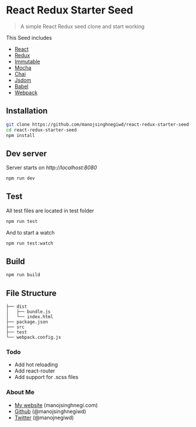 React Redux Starter Seed
=====================
> A simple React Redux seed clone and start working

This Seed includes
* [React](https://facebook.github.io/react/)
* [Redux](http://redux.js.org/)
* [Immutable](https://facebook.github.io/immutable-js/)
* [Mocha](http://mochajs.org/)
* [Chai](http://chaijs.com/)
* [Jsdom](https://github.com/tmpvar/jsdom)
* [Babel](https://babeljs.io/)
* [Webpack](https://webpack.github.io/)

Installation
------------
```sh
git clone https://github.com/manojsinghnegiwd/react-redux-starter-seed.git
cd react-redux-starter-seed
npm install
````
Dev server
---
Server starts on *http://localhost:8080*
````sh
npm run dev
````
Test
---
All test files are located in test folder
````sh
npm run test
````
And to start a watch
````sh
npm run test:watch
````
Build
---
````sh
npm run build
````
## File Structure

```
├── dist
│   ├── bundle.js
│   └── index.html
├── package.json
├── src
├── test
└── webpack.config.js
```

### Todo
* Add hot reloading
* Add react-router
* Add support for .scss files

### About Me

 * [My website](http://manojsinghnegi.com) (manojsinghnegi.com)
 * [Github](http://github.com/manojsinghnegiwd) (@manojsinghnegiwd)
 * [Twitter](http://twitter.com/manojnegiwd) (@manojnegiwd)
